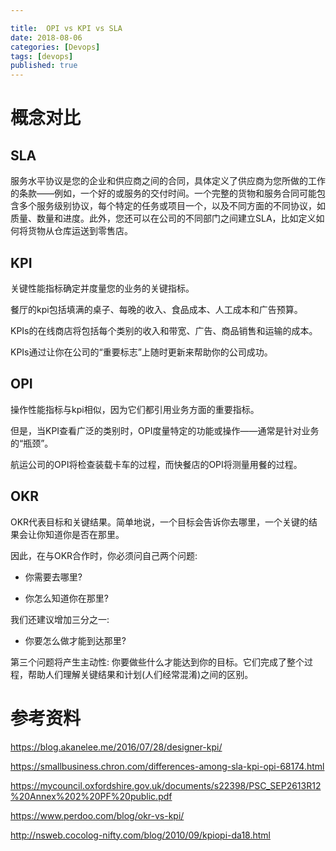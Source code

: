 ```yaml
---

title:  OPI vs KPI vs SLA
date: 2018-08-06
categories: [Devops]
tags: [devops]
published: true
---
```


# 概念对比 

## SLA

服务水平协议是您的企业和供应商之间的合同，具体定义了供应商为您所做的工作的条款——例如，一个好的或服务的交付时间。一个完整的货物和服务合同可能包含多个服务级别协议，每个特定的任务或项目一个，以及不同方面的不同协议，如质量、数量和进度。此外，您还可以在公司的不同部门之间建立SLA，比如定义如何将货物从仓库运送到零售店。

## KPI

关键性能指标确定并度量您的业务的关键指标。

餐厅的kpi包括填满的桌子、每晚的收入、食品成本、人工成本和广告预算。

KPIs的在线商店将包括每个类别的收入和带宽、广告、商品销售和运输的成本。

KPIs通过让你在公司的“重要标志”上随时更新来帮助你的公司成功。

## OPI

操作性能指标与kpi相似，因为它们都引用业务方面的重要指标。

但是，当KPI查看广泛的类别时，OPI度量特定的功能或操作——通常是针对业务的“瓶颈”。

航运公司的OPI将检查装载卡车的过程，而快餐店的OPI将测量用餐的过程。

## OKR

OKR代表目标和关键结果。简单地说，一个目标会告诉你去哪里，一个关键的结果会让你知道你是否在那里。

因此，在与OKR合作时，你必须问自己两个问题:

- 你需要去哪里?

- 你怎么知道你在那里?

我们还建议增加三分之一:

- 你要怎么做才能到达那里?

第三个问题将产生主动性: 你要做些什么才能达到你的目标。它们完成了整个过程，帮助人们理解关键结果和计划(人们经常混淆)之间的区别。


# 参考资料

https://blog.akanelee.me/2016/07/28/designer-kpi/

https://smallbusiness.chron.com/differences-among-sla-kpi-opi-68174.html

https://mycouncil.oxfordshire.gov.uk/documents/s22398/PSC_SEP2613R12%20Annex%202%20PF%20public.pdf

https://www.perdoo.com/blog/okr-vs-kpi/

http://nsweb.cocolog-nifty.com/blog/2010/09/kpiopi-da18.html

